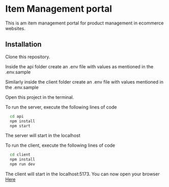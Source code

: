 
# Item Management portal

This is am item management portal for product management in ecommerce websites.


## Installation

Clone this repository.

Inside the api folder create an .env file with values as mentioned in the .env.sample

Similarly inside the client folder create an .env file with values mentioned in the .env.sample

Open this project in the terminal.

To run the server, execute the following lines of code

```bash
  cd api
  npm install
  npm start
```
The server will start in the localhost

To run the client, execute the following lines of code
```bash
  cd client
  npm install
  npm run dev
```

The client will start in the localhost:5173. You can now open your browser [Here](http://localhost:5173/)




    